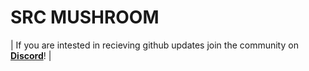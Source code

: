 # SRC MUSHROOM

| If you are intested in recieving github updates join the community on **[Discord](https://discord.gg/tebex)**! |



